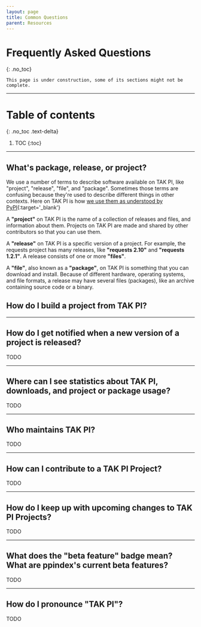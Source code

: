 ```yaml
---
layout: page
title: Common Questions 
parent: Resources
---
```


# Frequently Asked Questions 
{: .no_toc}

`This page is under construction, some of its sections might not be complete.`

---

# Table of contents
{: .no_toc .text-delta}

1. TOC
{:toc}

---


## What's package, release, or project?

We use a number of terms to describe software available on TAK PI, like "project", "release", "file", and "package". Sometimes those terms are confusing because they're used to describe different things in other contexts. Here on TAK PI is how [we use them as understood by PyPI](https://pypi.org/help/#packages){:target='_blank'}

A **"project"** on TAK PI is the name of a collection of releases and files, and information about them. Projects on TAK PI are made and shared by other contributors so that you can use them.

A **"release"** on TAK PI is a specific version of a project. For example, the requests project has many releases, like **"requests 2.10"** and **"requests 1.2.1"**. A release consists of one or more **"files"**.

A **"file"**, also known as a **"package"**, on TAK PI is something that you can download and install. Because of different hardware, operating systems, and file formats, a release may have several files (packages), like an archive containing source code or a binary.

## How do I build a project from TAK PI?

---

## How do I get notified when a new version of a project is released?

TODO

--- 

## Where can I see statistics about TAK PI, downloads, and project or package usage?

TODO

---

## Who maintains TAK PI?

TODO

---

## How can I contribute to a TAK PI Project?

TODO

---

## How do I keep up with upcoming changes to TAK PI Projects?

TODO

---

## What does the "beta feature" badge mean? What are ppindex's current beta features?

TODO

---

## How do I pronounce "TAK PI"?

TODO
